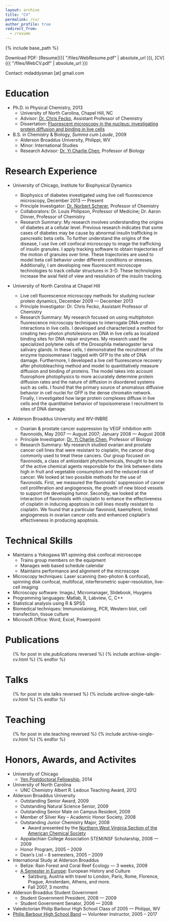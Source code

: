 ```yaml
---
layout: archive
title: "CV"
permalink: /cv/
author_profile: true
redirect_from:
  - /resume
---
```


{% include base_path %}

<style>
a.cvlink:hover {text-decoration:underline;}
</style>

Download PDF: [Resume]({{ "/files/WebResume.pdf" | absolute_url }}),  [CV]({{ "/files/WebCV.pdf" | absolute_url }})

Contact: mdaddysman [at] gmail.com

Education
======
* Ph.D. in Physical Chemistry, 2013
  * University of North Carolina, Chapel Hill, NC
  * Advisor: [Dr. Chris Fecko](https://science.energy.gov/bes/csgb/about/staff/dr-christopher-fecko/), Assistant Professor of Chemistry
  * Dissertation: <a class="cvlink" href='https://cdr.lib.unc.edu/record/uuid:347b46a7-5e18-48a6-b177-617bcc2abe06'>Fluorescent microscopy in the nucleus: investigating protein diffusion and binding in live cells</a>
* B.S. in Chemistry & Biology, <i>Summa cum Laude</i>, 2009
  * Alderson Broaddus University, Philippi, WV
  * Minor: International Studies
  * Research Advisor: [Dr. Yi Charlie Chen](http://ab.edu/staff-member/yi-charlie-chen/), Professor of Biology

Research Experience
======
* University of Chicago, Institute for Biophysical Dynamics
  * Biophysics of diabetes investigated using live cell fluorescence microscopy, December 2013 &mdash; Present
  * Principle Investigator: [Dr. Norbert Scherer](http://schererlab-sites.uchicago.edu/), Professor of Chemistry
  * Collaborators: Dr. Louis Philipson, Professor of Medicine; Dr. Aaron Dinner, Professor of Chemistry
  * Research Summary:  My research involves understanding the origins of diabetes at a cellular level. Previous research indicates that some cases of diabetes may be cause by abnormal insulin trafficking in pancreatic beta cells. To further understand the origins of the disease, I use live cell confocal microscopy to image the trafficking of insulin granules. I apply tracking software to obtain trajectories of the motion of granules over time. These trajectories are used to model beta cell behavior under different conditions or stresses. Additionally, I am developing new fluorescent microscope technologies to track cellular structures in 3-D. These technologies increase the axial field of view and resolution of the insulin tracking.

* University of North Carolina at Chapel Hill
  * Live cell fluorescence microscopy methods for studying nuclear protein dynamics, December 2009 &mdash; December 2013  	
  * Principle Investigator: Dr. Chris Fecko, Assistant Professor of Chemistry
  * Research Summary: My research focused on using multiphoton fluorescence microscopy techniques to interrogate DNA-protein interactions in live cells.  I developed and characterized a method for creating two-photon photolesions on DNA in live cells as localized binding sites for DNA repair enzymes.  My research used the specialized polytene cells of the Drosophila melanogaster larva salivary glands.  In these cells, I demonstrated the recruitment of the enzyme topoisomerase I tagged with GFP to the site of DNA damage.  Furthermore, I developed a live cell fluorescence recovery after photobleaching method and model to quantitatively measure diffusion and binding of proteins.  The model takes into account fluorophore photophysics to more accurately determine protein diffusion rates and the nature of diffusion in disordered systems such as cells.  I found that the primary source of anomalous diffusive behavior in cell nuclei for GFP is the dense chromatin network.  Finally, I investigated how large protein complexes diffuse in live cells and the quantitative behavior of topoisomerase I recruitment to sites of DNA damage.  

* Alderson Broaddus University and WV-INBRE
  * Ovarian & prostate cancer suppression by VEGF inhibition with flavonoids, May 2007 &mdash; August 2007; January 2008 &mdash; August 2008
  * Principle Investigator: [Dr. Yi Charlie Chen](http://ab.edu/staff-member/yi-charlie-chen/), Professor of Biology
  * Research Summary:  My research studied ovarian and prostate cancer cell lines that were resistant to cisplatin, the cancer drug commonly used to treat these cancers.  Our group focused on flavonoids, a class of antioxidant phytochemicals, thought to be one of the active chemical agents responsible for the link between diets high in fruit and vegetable consumption and the reduced risk of cancer.  We looked at two possible methods for the use of flavonoids.  First, we measured the flavonoids' suppression of cancer cell proliferation and angiogenesis, the growth of new blood vessels to support the developing tumor.  Secondly, we looked at the interaction of flavonoids with cisplatin to enhance the effectiveness of cisplatin in inducing apoptosis in cell lines mostly resistant to cisplatin. We found that a particular flavonoid, kaempferol, limited angiogenesis in ovarian cancer cells and enhanced cisplatin's effectiveness in producing apoptosis.


Technical Skills
======
* Maintains a Yokogawa W1 spinning disk confocal microscope
  * Trains group members on the equipment
  * Manages web based schedule calendar
  * Maintains performance and alignment of the microscope
* Microscopy techniques: Laser scanning (two-photon & confocal), spinning disk confocal, multifocal, interferometric super-resolution, live-cell imaging
* Microscopy software: ImageJ, Micromanager, Slidebook, Huygens  
* Programming languages: Matlab, R, Labview, C, C++
* Statistical analysis using R & SPSS
* Biomedical techniques: Immunostaining, PCR, Western blot, cell transfection, tissue culture
* Microsoft Office: Word, Excel, Powerpoint  


Publications
======
  <ul>{% for post in site.publications reversed %}
    {% include archive-single-cv.html %}
  {% endfor %}</ul>

Talks
======
  <ul>{% for post in site.talks reversed %}
    {% include archive-single-talk-cv.html %}
  {% endfor %}</ul>

Teaching
======
  <ul>{% for post in site.teaching reversed %}
    {% include archive-single-cv.html %}
  {% endfor %}</ul>

Honors, Awards, and Activites
======
* University of Chicago
  * [Yen Postdoctoral Fellowship](http://ibd.uchicago.edu/education.shtml), 2014
* University of North Carolina
  * UNC Chemistry Albert R. Ledoux Teaching Award, 2012
* Alderson Broaddus University
  * Outstanding Senior Award, 2009
  * Outstanding Natural Science Senior, 2009
  * Outstanding Senior Male on Campus Resident, 2009
  * Member of Silver Key – Academic Honor Society, 2008
  * Outstanding Junior Chemistry Major, 2008
    * Award presented by the [Northern West Virginia Section of the American Chemical Society](http://nwv.sites.acs.org/)
  * Appalachian College Association STEM/NSF Scholarship, 2008 &mdash; 2009
  * Honor Program, 2005 – 2009
  * Dean’s List – 8 semesters, 2005 – 2009
* International Study at Alderson Broaddus
  * Belize: Rain Forest and Coral Reef Ecology &mdash; 3 weeks, 2009
  * [A Semester in Europe](http://ab.edu/academics/international-studies/): European History and Culture
    * Salzburg, Austria with travel to London, Paris, Rome, Florence, Prague, Amsterdam, Athens, and more.
    * Fall 2007, 3 months
* Alderson Broaddus Student Government
  * Student Government President, 2008 &mdash; 2009
  * Student Government Senator, 2006 &mdash; 2008
* Valedictorian Philip Barbour High School Class of 2005 &mdash; Philippi, WV
* [Philip Barbour High School Band](http://www.philipbarbourband.org) &mdash; Volunteer Instructor, 2005 – 2017
